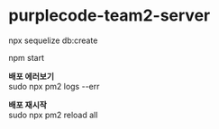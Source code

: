 # purplecode-team2-server

npx sequelize db:create

npm start

**배포 에러보기**<br>
sudo npx pm2 logs --err

**배포 재시작**<br>
sudo npx pm2 reload all